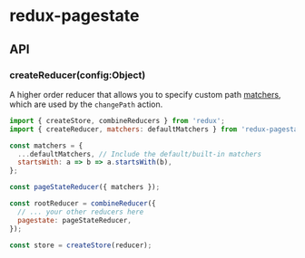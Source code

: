 # redux-pagestate

## API

### createReducer(config:Object)

A higher order reducer that allows you to specify custom path [matchers](api.matchers.md), which are used by the
`changePath` action.

```js
import { createStore, combineReducers } from 'redux';
import { createReducer, matchers: defaultMatchers } from 'redux-pagestate';

const matchers = {
  ...defaultMatchers, // Include the default/built-in matchers
  startsWith: a => b => a.startsWith(b),
};

const pageStateReducer({ matchers });

const rootReducer = combineReducer({
  // ... your other reducers here
  pagestate: pageStateReducer,
});

const store = createStore(reducer);
```
